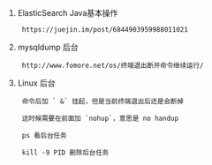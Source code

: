 1. ElasticSearch Java基本操作

        https://juejin.im/post/6844903959988011021

2. mysqldump 后台

        http://www.fomore.net/os/终端退出断开命令继续运行/

3. Linux 后台

        命令后加 ` &` 挂起，但是当前终端退出后还是会断掉

        这时候需要在前面加 `nohup`，意思是 no handup

        ps 看后台任务

        kill -9 PID 删除后台任务